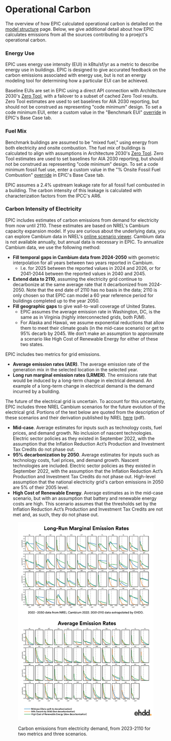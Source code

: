 # Operational Carbon

The overview of how EPIC calculated operational carbon is detailed on the [model structure](carbon-reduction-measures.md#calculating-operational-carbon) page. Below, we give additional detail about how EPIC calculates emissions from all the sources contributing to a proejct's operational carbon.

### Energy Use

EPIC uses energy use intensity (EUI) in kBtu/sf/yr as a metric to describe energy use in buildings. EPIC is designed to give accurated feedback on the carbon emissions associated with energy use, but is not an energy modeling tool for determining how a particular EUI can be achieved.

Baseline EUIs are set in EPIC using a direct API connection with Architecture 2030's [Zero Tool](https://zerotool.org/zerotool/), with a failover to a subset of cached Zero Tool results. Zero Tool estimates are used to set baselines for AIA 2030 reporting, but should not be construed as representing "code minimum" design. To set a code minimum EUI, enter a custom value in the "Benchmark EUI" [override](../users-guide/base-case/overrides.md) in EPIC's Base Case tab.&#x20;

### Fuel Mix

Benchmark buildings are assumed to be "mixed fuel," using energy from both electricity and onsite combustion. The fuel mix of buildings is calculated to align with assumptions in Architecture 2030's [Zero Tool](https://zerotool.org/zerotool/). Zero Tool estimates are used to set baselines for AIA 2030 reporting, but should not be construed as representing "code minimum" design. To set a code minimum fossil fuel use, enter a custom value in the "% Onsite Fossil Fuel Combustion" [override](../users-guide/base-case/overrides.md) in EPIC's Base Case tab.&#x20;

EPIC assumes a 2.4% upstream leakage rate for all fossil fuel combusted in a building. The carbon intensity of this leakage is calculated with characterization factors from the IPCC's AR6.&#x20;

### Carbon Intensity of Electricity

EPIC includes estimates of carbon emissions from demand for electricity from now until 2110. These estimates are based on NREL's Cambium capacity expansion model. If you are curious about the underlying data, you can explore Cambium data in NREL's [online scenario viewer](https://scenarioviewer.nrel.gov/). Cambium data is not available annually, but annual data is necessary in EPIC. To annualize Cambium data, we use the following method:

* **Fill temporal gaps in Cambium data from 2024-2050** with geometric interpolation for all years between two years reported in Cambium.
  * I.e. for 2025 between the reported values in 2024 and 2026, or for 2041-2044 between the reported values in 2040 and 2045.&#x20;
* **Extend data to 2110**, assuming the electricity grid continue to decarbonize at the same average rate that it decarbonized from 2024-2050. Note that the end date of 2110 has no basis in the data; 2110 is only chosen so that EPIC can model a 60 year reference period for buildings completed up to the year 2050.&#x20;
* **Fill geographic gaps** to give wall-to-wall coverage of United States.&#x20;
  * EPIC assumes the average emission rate in Washington, DC, is the same as in Virginia (highly interconnected grids, both PJM).&#x20;
  * For Alaska and Hawaii, we assume exponential reductions that allow them to meet their climate goals (in the mid-case scenario) or get to 95% decarb by 2045. We don’t make an assumption to approximate a scenario like High Cost of Renewable Energy for either of these two states.

EPIC includes two metrics for grid emissions.

* **Average emission rates (AER)**. The average emission rate of the generation mix in the selected location in the selected year.&#x20;
* **Long run marginal emission rates (LRMER)**. The emissions rate that would be induced by a long-term change in electrical demand. An example of a long-term change in electrical demand is the demand incurred by a building.&#x20;

The future of the electrical grid is uncertain. To account for this uncertainty, EPIC includes three NREL Cambium scenarios for the future evolution of the electrical grid. Portions of the text below are quoted from the description of these scenarios and their derivation published by NREL [here](https://www.nrel.gov/docs/fy23osti/84916.pdf) (pdf).

* **Mid-case**. Average estimates for inputs such as technology costs, fuel prices, and demand growth. No inclusion of nascent technologies. Electric sector policies as they existed in September 2022, with the assumption that the Inflation Reduction Act’s Production and Investment Tax Credits do not phase out.
* **95% decarbonization by 2050**. Average estimates for inputs such as technology costs, fuel prices, and demand growth. Nascent technologies are included. Electric sector policies as they existed in September 2022, with the assumption that the Inflation Reduction Act’s Production and Investment Tax Credits do not phase out. High-level assumption that the national electricity grid's carbon emissions in 2050 are 5% of their 2005 level.&#x20;
* **High Cost of Renewable Energy**. Average estimates as in the mid-case scenario, but with an assumption that battery and renewable energy costs are high. This scenario assumes that the thresholds set by the Inflation Reduction Act’s Production and Investment Tax Credits are not met and, as such, they do not phase out.

<figure><img src="../.gitbook/assets/EPIC - LRMER and AER.png" alt=""><figcaption><p>Carbon emissions from electricity demand, from 2023-2110 for two metrics and three scenarios.</p></figcaption></figure>

